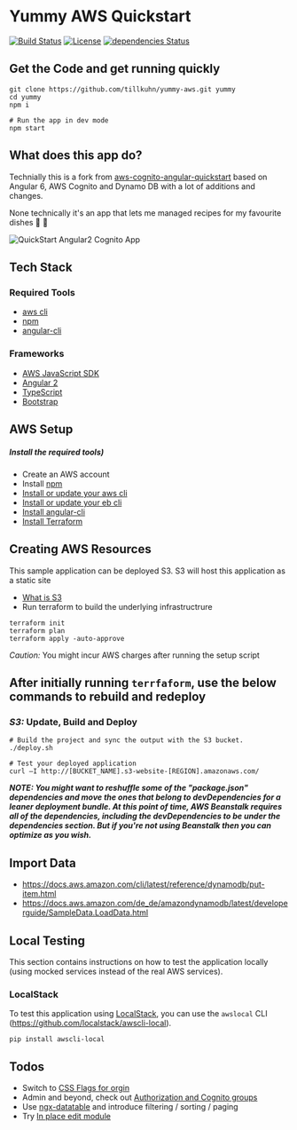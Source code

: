 Yummy AWS Quickstart
===================================================
[![Build Status](https://travis-ci.org/tillkuhn/yummy-aws.svg?branch=master)](https://travis-ci.org/tillkuhn/yummy-aws)
[![License](https://img.shields.io/badge/License-Apache%202.0-blue.svg)](https://opensource.org/licenses/Apache-2.0)
[![dependencies Status](https://david-dm.org/tillkuhn/yummy-aws/status.svg)](https://david-dm.org/tillkuhn/yummy-aws)

## Get the Code and get running quickly
```
git clone https://github.com/tillkuhn/yummy-aws.git yummy
cd yummy
npm i
```
```
# Run the app in dev mode
npm start
```

## What does this app do?

Technially this is a fork from [aws-cognito-angular-quickstart](https://github.com/awslabs/aws-cognito-angular-quickstart) based on Angular 6, AWS Cognito and Dynamo DB with a lot of additions and changes.

None technically it's an app that lets me managed recipes for my favourite dishes 🥣 🥡

![QuickStart Angular2 Cognito App](/docs/meta/Cognito-Angular2-QuickStart.png?raw=true)

## Tech Stack
### Required Tools
* [aws cli](http://docs.aws.amazon.com/cli/latest/userguide/installing.html)
* [npm](https://www.npmjs.com/)
* [angular-cli](https://github.com/angular/angular-cli)

### Frameworks
* [AWS JavaScript SDK](http://docs.aws.amazon.com/AWSJavaScriptSDK/guide/browser-intro.html)
* [Angular 2](https://angular.io/docs/ts/latest/quickstart.html)
* [TypeScript](https://www.typescriptlang.org/docs/tutorial.html)
* [Bootstrap](http://getbootstrap.com/)

## AWS Setup
##### Install the required tools)
* Create an AWS account
* Install [npm](https://www.npmjs.com/)
* [Install or update your aws cli](http://docs.aws.amazon.com/cli/latest/userguide/installing.html) 
* [Install or update your eb cli](http://docs.aws.amazon.com/elasticbeanstalk/latest/dg/eb-cli3-install.html) 
* [Install angular-cli](https://github.com/angular/angular-cli)
* [Install Terraform](https://www.terraform.io/intro/getting-started/install.html)


## Creating AWS Resources
This sample application can be deployed S3. S3 will host this application as a static site

* [What is S3](http://docs.aws.amazon.com/AmazonS3/latest/dev/Welcome.html)
* Run terraform to build the underlying infrastructrure

```
terraform init
terraform plan
terraform apply -auto-approve
```

*Caution:* You might incur AWS charges after running the setup script

## After initially running `terrfaform`, use the below commands to rebuild and redeploy

### _S3:_ Update, Build and Deploy
```
# Build the project and sync the output with the S3 bucket.
./deploy.sh
```
```
# Test your deployed application
curl –I http://[BUCKET_NAME].s3-website-[REGION].amazonaws.com/
```
__*NOTE: You might want to reshuffle some of the "package.json" dependencies and move the ones that belong to devDependencies 
for a leaner deployment bundle. At this point of time, AWS Beanstalk requires all of the dependencies, 
including the devDependencies to be under the dependencies section. But if you're not using Beanstalk then you can
optimize as you wish.*__

## Import Data

* https://docs.aws.amazon.com/cli/latest/reference/dynamodb/put-item.html
* https://docs.aws.amazon.com/de_de/amazondynamodb/latest/developerguide/SampleData.LoadData.html

## Local Testing

This section contains instructions on how to test the application locally (using mocked services instead of the real AWS services).

### LocalStack

To test this application using [LocalStack](https://github.com/localstack/localstack), you can use the `awslocal` CLI (https://github.com/localstack/awscli-local).
```
pip install awscli-local
```


## Todos
* Switch to [CSS Flags for orgin]( https://github.com/lipis/flag-icon-css)
* Admin and beyond, check out [Authorization and Cognito groups](ttps://stackoverflow.com/questions/41828359/how-do-i-access-the-group-for-a-cognito-user-account)
* Use [ngx-datatable](https://swimlane.gitbook.io/ngx-datatable/installing) and introduce filtering / sorting / paging
* Try [In place edit module](https://github.com/qontu/ngx-inline-editor)